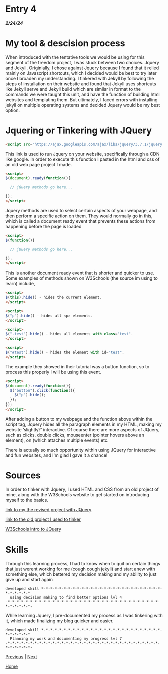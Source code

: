 # Entry 4
##### 2/24/24

# My tool & descision process

When introduced with the tentative tools we would be using for this segment of the freedom project, I was stuck between two choices. Jquery and Jekyll. Originially, I chose against Jquery because I found that it relied mainly on Javascript shortcuts, which I decided would be best to try later once I broaden my understanding. I tinkered with Jekyll by following the steps of installation on their website and found that Jekyll uses shortcuts like Jekyll serve and Jekyll build which are similar in format to the commands we were taught this unit, and have the function of building html websites and templating them. But ultimately, I faced errors with installing jekyll on multiple operating systems and decided Jquery would be my best option.

# Jquering or Tinkering with JQuery

```html
<script src="https://ajax.googleapis.com/ajax/libs/jquery/3.7.1/jquery.min.js"></script>
```
This link is used to run Jquery on your website, specifically through a CDN like google. In order to execute this function I pasted in the html and css of an old web page project I made.

```html
<script>
$(document).ready(function(){

  // jQuery methods go here...

});
</script>
```

Jquery methods are used to select certain aspects of your webpage, and then perform a specific action on them. They would normally go in this, which is called a document ready event that prevents these actions from happening before the page is loaded

```html
<script>
$(function(){

  // jQuery methods go here...

});
</script>
```

This is another document ready event that is shorter and quicker to use. Some examples of methods shown on W3Schools (the source im using to learn) include,

```html
<script>
$(this).hide() - hides the current element.
</script>
```
```html
<script>
$("p").hide() - hides all <p> elements.
</script>
```
```html
<script>
$(".test").hide() - hides all elements with class="test".
</script>
```
```html
<script>
$("#test").hide() - hides the element with id="test".
</script>
```

The example they showed in their tutorial was a button function, so to process this properly I will be using this event.

```html
<script>
$(document).ready(function(){
  $("button").click(function(){
    $("p").hide();
  });
});
</script>
```

After adding a button to my webpage and the function above within the script tag, Jquery hides all the paragraph elements in my HTML, making my website ‘slightly?’ interactive.
Of course there are more aspects of JQuery, such as clicks, double clicks, mouseenter (pointer hovers above an element), on (which attaches multiple events) etc.

There is actually so much opportunity within using JQuery for interactive and fun websites, and I'm glad I gave it a chance!

# Sources

In order to tinker with Jquery, I used HTML and CSS from an old project of mine, along with the W3Schools website to get started on introducing myself to the basics.

[link to my the revised project with JQuery](https://musical-dollop-pjrvr9g97p7whr9-8080.app.github.dev/index.html)

[link to the old project I used to tinker](https://replit.com/@esmhana/minions-color-lesson#index.html)

[W3Schools intro to JQuery](https://www.w3schools.com/jquery/jquery_intro.asp)

# Skills

Through this learning process, I had to know when to quit on certain things that just werent working for me (cough cough jekyll) and start anew with something else, which bettered my decision making and my ability to just give up and start again
```
developed skill *-*-*-*-*-*-*-*-*-*-*-*-*-*-*-*-*-*-*-*-*-*-*-*-*-*-*-*-*-*-*-*-*
  using decision making to find better options lvl 4
-*-*-*-*-*-*-*-*-*-*-*-*-*-*-*-*-*-*-*-*-*-*-*-*-*-*-*-*-*-*-*-*-*-*-*-*-*-*-*-*-
```

While learning Jquery, I pre-documented my process as I was tinkering with it, which made finalizing my blog quicker and easier.
```
developed skill *-*-*-*-*-*-*-*-*-*-*-*-*-*-*-*-*-*-*-*-*-*-*-*-*-*-*-*-*-*-*-*-*
  Planning my work and documenting my progress lvl 7 
-*-*-*-*-*-*-*-*-*-*-*-*-*-*-*-*-*-*-*-*-*-*-*-*-*-*-*-*-*-*-*-*-*-*-*-*-*-*-*-*-
```


[Previous](entry03.md) | [Next](entry05.md)

[Home](../README.md)

